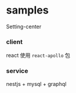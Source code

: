 # samples

Setting-center

### client 
 react 使用 `react-apollo` 包

### service

nestjs + mysql + graphql